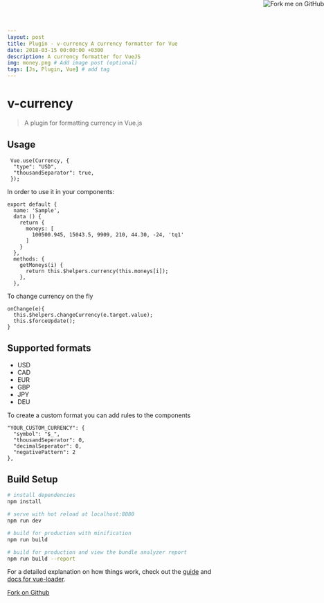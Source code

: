```yaml
---
layout: post
title: Plugin - v-currency A currency formatter for Vue
date: 2018-03-15 00:00:00 +0300
description: A currency formatter for VueJS
img: money.png # Add image post (optional)
tags: [Js, Plugin, Vue] # add tag
---
```

# v-currency

> A plugin for formatting currency in Vue.js

## Usage

```
 Vue.use(Currency, {
  "type": "USD",
  "thousandSeparator": true,
 });
```

In order to use it in your components:

```
export default {
  name: 'Sample',
  data () {
    return {
      moneys: [
        100500.945, 15043.5, 9909, 210, 44.30, -24, 'tq1'
      ]
    }
  },
  methods: {
    getMoneys(i) {
      return this.$helpers.currency(this.moneys[i]);
    },
  },

```

To change currency on the fly
```
onChange(e){
  this.$helpers.changeCurrency(e.target.value);
  this.$forceUpdate();
}
```

## Supported formats
* USD
* CAD
* EUR
* GBP
* JPY
* DEU

To create a custom format you can add rules to the components

```
"YOUR_CUSTOM_CURRENCY": {
  "symbol": "$_",
  "thousandSeperator": 0,
  "decimalSeperator": 0,
  "negativePattern": 2 
},
```

## Build Setup

``` bash
# install dependencies
npm install

# serve with hot reload at localhost:8080
npm run dev

# build for production with minification
npm run build

# build for production and view the bundle analyzer report
npm run build --report
```

For a detailed explanation on how things work, check out the [guide](http://vuejs-templates.github.io/webpack/) and [docs for vue-loader](http://vuejs.github.io/vue-loader).

[Fork on Github](https://github.com/ignoreintuition/v-currency)


<a href="https://github.com/ignoreintuition/currency"><img style="position: absolute; top: 0; right: 0; border: 0;" src="https://camo.githubusercontent.com/e7bbb0521b397edbd5fe43e7f760759336b5e05f/68747470733a2f2f73332e616d617a6f6e6177732e636f6d2f6769746875622f726962626f6e732f666f726b6d655f72696768745f677265656e5f3030373230302e706e67" alt="Fork me on GitHub" data-canonical-src="https://s3.amazonaws.com/github/ribbons/forkme_right_green_007200.png"></a>
